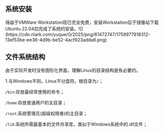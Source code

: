 <h2 id="MHMVN">系统安装</h2>
得益于VMWare Workstation现已完全免费，安装Workstation后于镜像站下载Ubuntu 22.04后完成了系统的安装。![](https://cdn.nlark.com/yuque/0/2025/png/61472747/1759977918312-13ef53be-ee36-4d9b-be52-4acf923adda6.png)

<h2 id="S8wqj">文件系统结构</h2>
由于实际开发时没有图形化界面，理解Linux的目录结构是有必要的。

1.与Windows不同，Linux不分盘符。根目录为`/`；

`/bin`:存放最经常使用的命令；

`/home`:存放普通用户的主目录；

`/root`:系统管理员(超级权限者)的主目录；

`/lib`:系统所需最基本的文件共享库，类似于Windows系统中的.dll文件；





